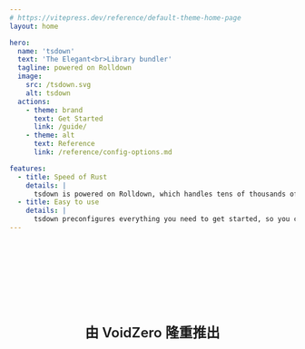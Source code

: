 ```yaml
---
# https://vitepress.dev/reference/default-theme-home-page
layout: home

hero:
  name: 'tsdown'
  text: 'The Elegant<br>Library bundler'
  tagline: powered on Rolldown
  image:
    src: /tsdown.svg
    alt: tsdown
  actions:
    - theme: brand
      text: Get Started
      link: /guide/
    - theme: alt
      text: Reference
      link: /reference/config-options.md

features:
  - title: Speed of Rust
    details: |
      tsdown is powered on Rolldown, which handles tens of thousands of modules without breaking a sweat
  - title: Easy to use
    details: |
      tsdown preconfigures everything you need to get started, so you can focus on writing code
---
```


<div class="voidzero">
  <a class="voidzero-img" href="https://voidzero.dev/" target="_blank" title="voidzero.dev"></a>
  <div class="voidzero-follow">由 VoidZero 隆重推出</div>
</div>

<style scoped>
.voidzero {
  padding-top: 100px;
}

.voidzero-follow {
  text-align: center;
  margin: 48px 0 16px;
  line-height: 32px;
  font-size: 24px;
  font-weight: 600;
}

.VPImage {
  height: 80%;
  width: 80%;
}
</style>
